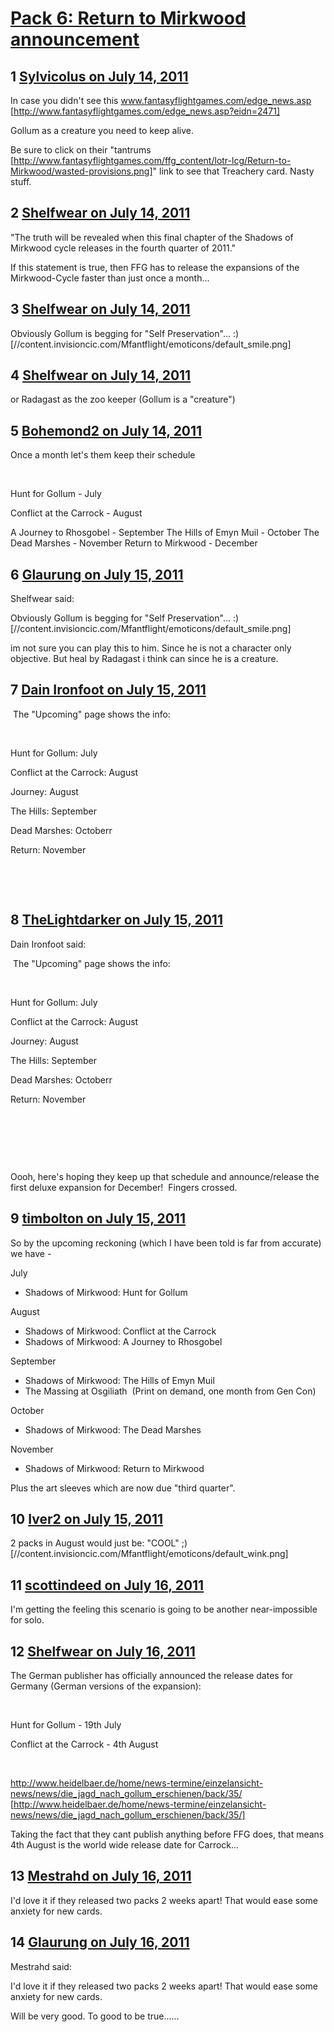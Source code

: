 # [Pack 6: Return to Mirkwood announcement](https://community.fantasyflightgames.com/topic/49957-pack-6-return-to-mirkwood-announcement/)

## 1 [Sylvicolus on July 14, 2011](https://community.fantasyflightgames.com/topic/49957-pack-6-return-to-mirkwood-announcement/?do=findComment&comment=499848)

In case you didn't see this www.fantasyflightgames.com/edge_news.asp [http://www.fantasyflightgames.com/edge_news.asp?eidn=2471]

Gollum as a creature you need to keep alive.

Be sure to click on their "tantrums [http://www.fantasyflightgames.com/ffg_content/lotr-lcg/Return-to-Mirkwood/wasted-provisions.png]" link to see that Treachery card. Nasty stuff.

## 2 [Shelfwear on July 14, 2011](https://community.fantasyflightgames.com/topic/49957-pack-6-return-to-mirkwood-announcement/?do=findComment&comment=499860)

"The truth will be revealed when this final chapter of the Shadows of Mirkwood cycle releases in the fourth quarter of 2011."

If this statement is true, then FFG has to release the expansions of the Mirkwood-Cycle faster than just once a month...

## 3 [Shelfwear on July 14, 2011](https://community.fantasyflightgames.com/topic/49957-pack-6-return-to-mirkwood-announcement/?do=findComment&comment=499864)

Obviously Gollum is begging for "Self Preservation"... :) [//content.invisioncic.com/Mfantflight/emoticons/default_smile.png]

## 4 [Shelfwear on July 14, 2011](https://community.fantasyflightgames.com/topic/49957-pack-6-return-to-mirkwood-announcement/?do=findComment&comment=499865)

or Radagast as the zoo keeper (Gollum is a "creature")

## 5 [Bohemond2 on July 14, 2011](https://community.fantasyflightgames.com/topic/49957-pack-6-return-to-mirkwood-announcement/?do=findComment&comment=499868)

Once a month let's them keep their schedule

 

Hunt for Gollum - July

Conflict at the Carrock - August

A Journey to Rhosgobel - September
The Hills of Emyn Muil - October
The Dead Marshes - November
Return to Mirkwood - December
 

## 6 [Glaurung on July 15, 2011](https://community.fantasyflightgames.com/topic/49957-pack-6-return-to-mirkwood-announcement/?do=findComment&comment=499956)

Shelfwear said:

Obviously Gollum is begging for "Self Preservation"... :) [//content.invisioncic.com/Mfantflight/emoticons/default_smile.png]



im not sure you can play this to him. Since he is not a character only objective. But heal by Radagast i think can since he is a creature.

## 7 [Dain Ironfoot on July 15, 2011](https://community.fantasyflightgames.com/topic/49957-pack-6-return-to-mirkwood-announcement/?do=findComment&comment=499958)

 The "Upcoming" page shows the info:

 

Hunt for Gollum: July

Conflict at the Carrock: August

Journey: August

The Hills: September

Dead Marshes: Octoberr

Return: November

 

 

## 8 [TheLightdarker on July 15, 2011](https://community.fantasyflightgames.com/topic/49957-pack-6-return-to-mirkwood-announcement/?do=findComment&comment=499964)

Dain Ironfoot said:

 The "Upcoming" page shows the info:

 

Hunt for Gollum: July

Conflict at the Carrock: August

Journey: August

The Hills: September

Dead Marshes: Octoberr

Return: November

 

 



 

Oooh, here's hoping they keep up that schedule and announce/release the first deluxe expansion for December!  Fingers crossed.

## 9 [timbolton on July 15, 2011](https://community.fantasyflightgames.com/topic/49957-pack-6-return-to-mirkwood-announcement/?do=findComment&comment=499981)

So by the upcoming reckoning (which I have been told is far from accurate) we have -

July

 * Shadows of Mirkwood: Hunt for Gollum

August

 * Shadows of Mirkwood: Conflict at the Carrock
 * Shadows of Mirkwood: A Journey to Rhosgobel

September

 * Shadows of Mirkwood: The Hills of Emyn Muil
 * The Massing at Osgiliath  (Print on demand, one month from Gen Con)

October

 * Shadows of Mirkwood: The Dead Marshes

November

 * Shadows of Mirkwood: Return to Mirkwood

Plus the art sleeves which are now due "third quarter".

## 10 [Iver2 on July 15, 2011](https://community.fantasyflightgames.com/topic/49957-pack-6-return-to-mirkwood-announcement/?do=findComment&comment=500019)

2 packs in August would just be: "COOL" ;) [//content.invisioncic.com/Mfantflight/emoticons/default_wink.png]

## 11 [scottindeed on July 16, 2011](https://community.fantasyflightgames.com/topic/49957-pack-6-return-to-mirkwood-announcement/?do=findComment&comment=500427)

I'm getting the feeling this scenario is going to be another near-impossible for solo.

## 12 [Shelfwear on July 16, 2011](https://community.fantasyflightgames.com/topic/49957-pack-6-return-to-mirkwood-announcement/?do=findComment&comment=500432)

The German publisher has officially announced the release dates for Germany (German versions of the expansion):

 

Hunt for Gollum - 19th July

Conflict at the Carrock - 4th August

 

http://www.heidelbaer.de/home/news-termine/einzelansicht-news/news/die_jagd_nach_gollum_erschienen/back/35/ [http://www.heidelbaer.de/home/news-termine/einzelansicht-news/news/die_jagd_nach_gollum_erschienen/back/35/]

Taking the fact that they cant publish anything before FFG does, that means 4th August is the world wide release date for Carrock...

## 13 [Mestrahd on July 16, 2011](https://community.fantasyflightgames.com/topic/49957-pack-6-return-to-mirkwood-announcement/?do=findComment&comment=500514)

I'd love it if they released two packs 2 weeks apart! That would ease some anxiety for new cards.

## 14 [Glaurung on July 16, 2011](https://community.fantasyflightgames.com/topic/49957-pack-6-return-to-mirkwood-announcement/?do=findComment&comment=500519)

Mestrahd said:

I'd love it if they released two packs 2 weeks apart! That would ease some anxiety for new cards.



Will be very good. To good to be true......

